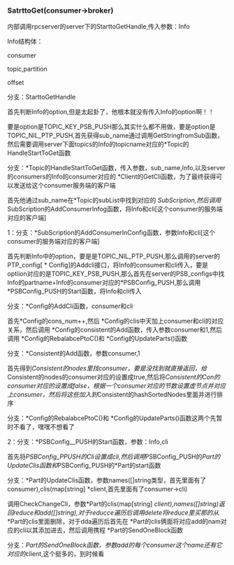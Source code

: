 ### SatrttoGet(consumer->broker)

内部调用rpcserver的server下的StarttoGetHandle,传入参数：Info

Info结构体：

consumer

topic,partition

offset

分支：StarttoGetHandle

首先判断Info的option,但是太起卦了，他根本就没有传入Info的option啊！！

要是option是TOPIC_KEY_PSB_PUSH那么其实什么都不用做，要是option是TOPIC_NIL_PTP_PUSH,首先获得sub_name通过调用GetStringfromSub函数，然后需要调用server下面topics的Info的topicname对应的*Topic的HandleStartToGet函数

分支：*Topic的HandleStartToGet函数，传入参数，sub_name,Info,以及server的consumers的Info的consumer对应的 *Client的GetCli函数，为了最终获得可以发送给这个consumer服务端的客户端

首先他通过sub_name在*Topic的subList中找到对应的 *SubScription,然后调用*SubScription的AddConsumerInfog函数，将Info和cli[这个consumer的服务端对应的客户端]

1：分支：*SubScription的AddConsumerInConfig函数，参数Info和cli[这个consumer的服务端对应的客户端]

首先判断Info中的option，要是是TOPIC_NIL_PTP_PUSH,那么调用的server的PTP_config[ * Config]的Addcli接口，将Info的consumer和cli传入，要是optiion对应的是TOPIC_KEY_PSB_PUSH,那么首先在server的PSB_configs中找Info的partname+Info的consumer对应的*PSBConfig_PUSH,那么调用 *PSBConfig_PUSH的Start函数，将Info和cli传入

分支：*Config的AddCli函数，consumer和cli

首先*Config的cons_num++,然后 *Config的clis中天加上consumer和cli的对应关系，然后调用 *Config的consistent的Add函数，传入参数consumer和1,然后调用 *Config的RebalabcePtoC()和 *Config的UpdateParts()函数

分支：*Consistent的Add函数，参数consumer,1

首先得到*Consistent的nodes里找consumer，要是没找到就直接返回，给*Consistent的nodes的consumer对应的设置成true,然后将*Consistent的Con的consumer对应的设置成false，根据一个consumer对应的节数设置虚节点并对应上consumer，然后将这些加入到*Consistent的hashSortedNodes里面并进行排序

分支：*Config的RebalabcePtoC()和 *Config的UpdateParts()函数这两个先暂时不看了，嘿嘿不想看了

2：分支：*PSBConfig__PUSH的Start函数，参数：Info,cli

首先将*PSBConfig_PPUSH的Cli设置成cli,然后调用*PSBConfig_PUSH的*Part的UpdateClis函数和*PSBConfig_PUSH的*Part的start函数

分支：*Part的UpdateClis函数，参数names([]string类型，首先里面有了consumer),clis(map[string] *client,首先里面有了consumer->cli)

调用CheckChangeCli，参数*Part的clis(map[string] *client),names([]string)返回reduce和add([]string),对于reducce遍历后调用delete将reduce里买那的从* *Part的clis里面删除，对于dda遍历后首先在 *Part的clis俩面将对应add的nam对应的cli以其添加进去，然后调用携程 *Part的SendOneBlock函数

分支：*Part的SendOneBlock函数，参数add的每个consumer这个name还有它对应的*client,这个挺多的，到时候看

